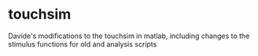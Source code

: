 # touchsim
Davide's modifications to the touchsim in matlab, including changes to the stimulus functions for old and analysis scripts
